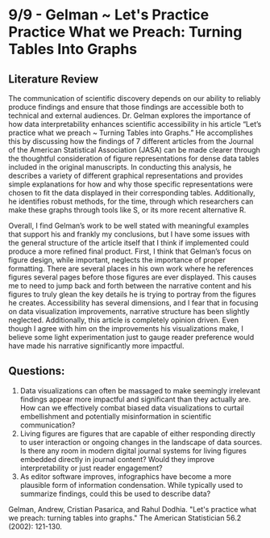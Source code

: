 # 9/9 - Gelman ~ Let's Practice Practice What we Preach: Turning Tables Into Graphs
## Literature Review
The communication of scientific discovery depends on our ability to reliably produce findings and ensure that those findings are accessible both to technical and external audiences. Dr. Gelman explores the importance of how data interpretability enhances scientific accessibility in his article “Let’s practice what we preach ~ Turning Tables into Graphs.” He accomplishes this by discussing how the findings of 7 different articles from the Journal of the American Statistical Association (JASA) can be made clearer through the thoughtful consideration of figure representations for dense data tables included in the original manuscripts. In conducting this analysis, he describes a variety of different graphical representations and provides simple explanations for how and why those specific representations were chosen to fit the data displayed in their corresponding tables. Additionally, he identifies robust methods, for the time, through which researchers can make these graphs through tools like S, or its more recent alternative R.

Overall, I find Gelman’s work to be well stated with meaningful examples that support his and frankly my conclusions, but I have some issues with the general structure of the article itself that I think if implemented could produce a more refined final product. First, I think that Gelman’s focus on figure design, while important, neglects the importance of proper formatting. There are several places in his own work where he references figures several pages before those figures are ever displayed. This causes me to need to jump back and forth between the narrative content and his figures to truly glean the key details he is trying to portray from the figures he creates. Accessibility has several dimensions, and I fear that in focusing on data visualization improvements, narrative structure has been slightly neglected. Additionally, this article is completely opinion driven. Even though I agree with him on the improvements his visualizations make, I believe some light experimentation just to gauge reader preference would have made his narrative significantly more impactful.

## Questions:
1.	Data visualizations can often be massaged to make seemingly irrelevant findings appear more impactful and significant than they actually are. How can we effectively combat biased data visualizations to curtail embellishment and potentially misinformation in scientific communication?
2.	Living figures are figures that are capable of either responding directly to user interaction or ongoing changes in the landscape of data sources. Is there any room in modern digital journal systems for living figures embedded directly in journal content?  Would they improve interpretability or just reader engagement?
3.	As editor software improves, infographics have become a more plausible form of information condensation. While typically used to summarize findings, could this be used to describe data?




Gelman, Andrew, Cristian Pasarica, and Rahul Dodhia. "Let's practice what we preach: turning tables into graphs." The American Statistician 56.2 (2002): 121-130.